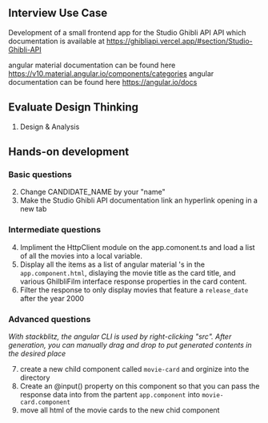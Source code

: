 ## Interview Use Case

Development of a small frontend app for the Studio Ghibli API API which documentation is available at
https://ghibliapi.vercel.app/#section/Studio-Ghibli-API

angular material documentation can be found here https://v10.material.angular.io/components/categories
angular documentation can be found here https://angular.io/docs

## Evaluate Design Thinking

1. Design & Analysis

## Hands-on development

### Basic questions

2. Change CANDIDATE_NAME by your "name"
3. Make the Studio Ghibli API documentation link an hyperlink opening in a new tab

### Intermediate questions

4. Impliment the HttpClient module on the app.comonent.ts and load a list of all the movies into a local variable.
5. Display all the items as a list of angular material <mat-card>'s in the `app.component.html`, dislaying the movie title as the card title, and various GhilbliFilm interface response properties in the card content.
6. Filter the response to only display movies that feature a `release_date` after the year 2000

### Advanced questions

_With stackblitz, the angular CLI is used by right-clicking "src". After generation, you can manually drag and drop to put generated contents in the desired place_

7. create a new child component called `movie-card` and orginize into the directory
8. Create an @input() property on this component so that you can pass the response data into from the partent `app.component` into `movie-card.component`
9. move all html of the movie cards to the new chid component
